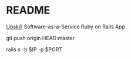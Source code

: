 # README

[Upskill](http://upskillcourses.com) Software-as-a-Service Ruby on Rails App

git push origin HEAD:master

rails s -b $IP -p $PORT 